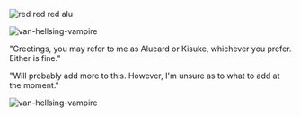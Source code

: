![red red red alu](https://github.com/user-attachments/assets/0e1a4c8c-6ec0-431d-9d74-b9e7ffe02b89)

![van-hellsing-vampire](https://github.com/user-attachments/assets/98e525aa-4a8d-4117-ad8f-a012da32c0b5)

"Greetings, you may refer to me as Alucard or Kisuke, whichever you prefer. Either is fine."

"Will probably add more to this. However, I'm unsure as to what to add at the moment."

![van-hellsing-vampire](https://github.com/user-attachments/assets/98e525aa-4a8d-4117-ad8f-a012da32c0b5)
